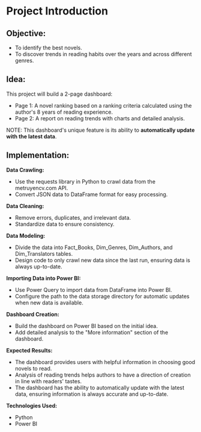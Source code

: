 # Project Introduction

## Objective:

* To identify the best novels.
* To discover trends in reading habits over the years and across different genres.

## Idea:

This project will build a 2-page dashboard:

* Page 1: A novel ranking based on a ranking criteria calculated using the author's 8 years of reading experience.
* Page 2: A report on reading trends with charts and detailed analysis.

NOTE: This dashboard's unique feature is its ability to **automatically update with the latest data**.

## Implementation:

**Data Crawling:**

* Use the requests library in Python to crawl data from the metruyencv.com API.
* Convert JSON data to DataFrame format for easy processing.

**Data Cleaning:**

* Remove errors, duplicates, and irrelevant data.
* Standardize data to ensure consistency.

**Data Modeling:**

* Divide the data into Fact_Books, Dim_Genres, Dim_Authors, and Dim_Translators tables.
* Design code to only crawl new data since the last run, ensuring data is always up-to-date.

**Importing Data into Power BI:**

* Use Power Query to import data from DataFrame into Power BI.
* Configure the path to the data storage directory for automatic updates when new data is available.

**Dashboard Creation:**

* Build the dashboard on Power BI based on the initial idea.
* Add detailed analysis to the "More information" section of the dashboard.

**Expected Results:**

* The dashboard provides users with helpful information in choosing good novels to read.
* Analysis of reading trends helps authors to have a direction of creation in line with readers' tastes.
* The dashboard has the ability to automatically update with the latest data, ensuring information is always accurate and up-to-date.

**Technologies Used:**

* Python
* Power BI
